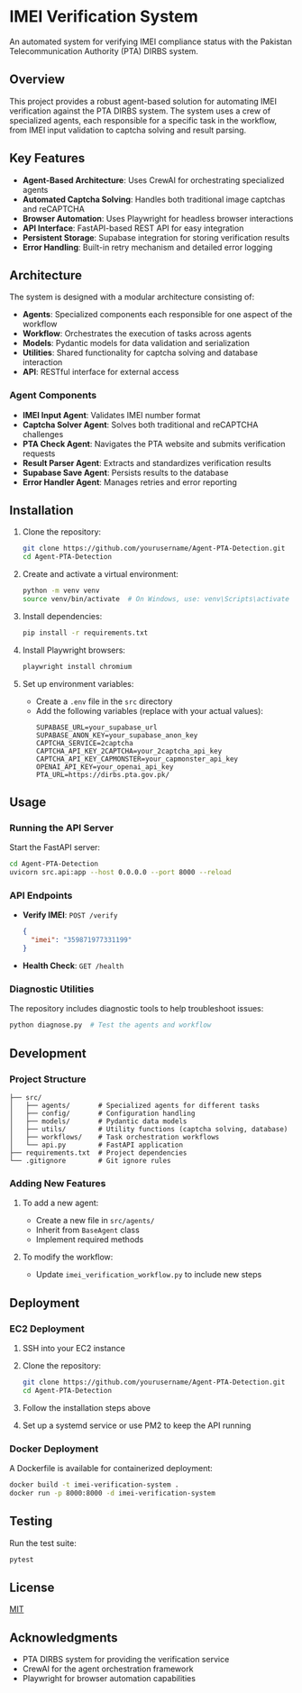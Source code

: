 # IMEI Verification System

An automated system for verifying IMEI compliance status with the Pakistan Telecommunication Authority (PTA) DIRBS system.

## Overview

This project provides a robust agent-based solution for automating IMEI verification against the PTA DIRBS system. The system uses a crew of specialized agents, each responsible for a specific task in the workflow, from IMEI input validation to captcha solving and result parsing.

## Key Features

- **Agent-Based Architecture**: Uses CrewAI for orchestrating specialized agents
- **Automated Captcha Solving**: Handles both traditional image captchas and reCAPTCHA
- **Browser Automation**: Uses Playwright for headless browser interactions
- **API Interface**: FastAPI-based REST API for easy integration
- **Persistent Storage**: Supabase integration for storing verification results
- **Error Handling**: Built-in retry mechanism and detailed error logging

## Architecture

The system is designed with a modular architecture consisting of:

- **Agents**: Specialized components each responsible for one aspect of the workflow
- **Workflow**: Orchestrates the execution of tasks across agents
- **Models**: Pydantic models for data validation and serialization
- **Utilities**: Shared functionality for captcha solving and database interaction
- **API**: RESTful interface for external access

### Agent Components

- **IMEI Input Agent**: Validates IMEI number format
- **Captcha Solver Agent**: Solves both traditional and reCAPTCHA challenges
- **PTA Check Agent**: Navigates the PTA website and submits verification requests
- **Result Parser Agent**: Extracts and standardizes verification results
- **Supabase Save Agent**: Persists results to the database
- **Error Handler Agent**: Manages retries and error reporting

## Installation

1. Clone the repository:
   ```bash
   git clone https://github.com/yourusername/Agent-PTA-Detection.git
   cd Agent-PTA-Detection
   ```

2. Create and activate a virtual environment:
   ```bash
   python -m venv venv
   source venv/bin/activate  # On Windows, use: venv\Scripts\activate
   ```

3. Install dependencies:
   ```bash
   pip install -r requirements.txt
   ```

4. Install Playwright browsers:
   ```bash
   playwright install chromium
   ```

5. Set up environment variables:
   - Create a `.env` file in the `src` directory
   - Add the following variables (replace with your actual values):
     ```
     SUPABASE_URL=your_supabase_url
     SUPABASE_ANON_KEY=your_supabase_anon_key
     CAPTCHA_SERVICE=2captcha
     CAPTCHA_API_KEY_2CAPTCHA=your_2captcha_api_key
     CAPTCHA_API_KEY_CAPMONSTER=your_capmonster_api_key
     OPENAI_API_KEY=your_openai_api_key
     PTA_URL=https://dirbs.pta.gov.pk/
     ```

## Usage

### Running the API Server

Start the FastAPI server:

```bash
cd Agent-PTA-Detection
uvicorn src.api:app --host 0.0.0.0 --port 8000 --reload
```

### API Endpoints

- **Verify IMEI**: `POST /verify`
  ```json
  {
    "imei": "359871977331199"
  }
  ```

- **Health Check**: `GET /health`

### Diagnostic Utilities

The repository includes diagnostic tools to help troubleshoot issues:

```bash
python diagnose.py  # Test the agents and workflow
```

## Development

### Project Structure

```
├── src/
│   ├── agents/       # Specialized agents for different tasks
│   ├── config/       # Configuration handling
│   ├── models/       # Pydantic data models
│   ├── utils/        # Utility functions (captcha solving, database)
│   ├── workflows/    # Task orchestration workflows
│   └── api.py        # FastAPI application
├── requirements.txt  # Project dependencies
└── .gitignore        # Git ignore rules
```

### Adding New Features

1. To add a new agent:
   - Create a new file in `src/agents/`
   - Inherit from `BaseAgent` class
   - Implement required methods

2. To modify the workflow:
   - Update `imei_verification_workflow.py` to include new steps

## Deployment

### EC2 Deployment

1. SSH into your EC2 instance
2. Clone the repository:
   ```bash
   git clone https://github.com/yourusername/Agent-PTA-Detection.git
   cd Agent-PTA-Detection
   ```

3. Follow the installation steps above
4. Set up a systemd service or use PM2 to keep the API running

### Docker Deployment

A Dockerfile is available for containerized deployment:

```bash
docker build -t imei-verification-system .
docker run -p 8000:8000 -d imei-verification-system
```

## Testing

Run the test suite:

```bash
pytest
```

## License

[MIT](LICENSE)

## Acknowledgments

- PTA DIRBS system for providing the verification service
- CrewAI for the agent orchestration framework
- Playwright for browser automation capabilities